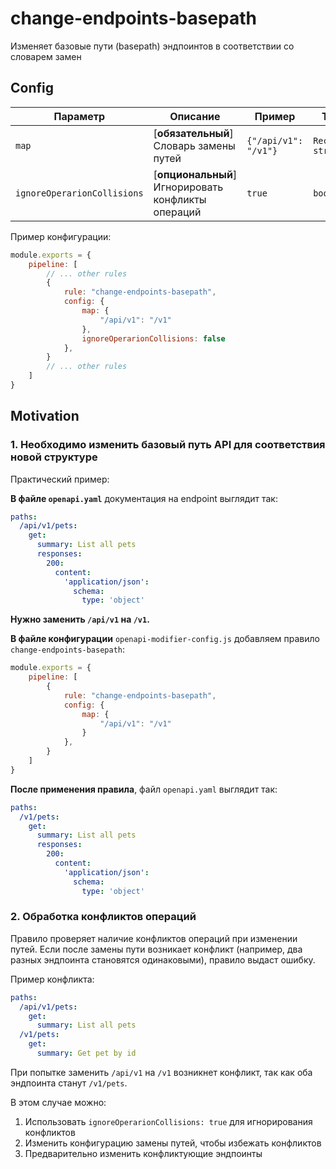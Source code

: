 # change-endpoints-basepath

Изменяет базовые пути (basepath) эндпоинтов в соответствии со словарем замен

## Config

| Параметр    | Описание                          | Пример                     | Типизация              | Дефолтное |
| -------- |-----------------------------------|----------------------------|------------------------|-----------|
| `map`  | [**обязательный**] Словарь замены путей | `{"/api/v1": "/v1"}` | `Record<string, string>` | `{}`        |
| `ignoreOperarionCollisions` | [**опциональный**] Игнорировать конфликты операций | `true` | `boolean` | `false` |

Пример конфигурации:

```js
module.exports = {
    pipeline: [
        // ... other rules
        {
            rule: "change-endpoints-basepath",
            config: {
                map: {
                    "/api/v1": "/v1"
                },
                ignoreOperarionCollisions: false
            },
        }
        // ... other rules
    ]
}
```

## Motivation

<a name="custom_anchor_motivation_1"></a>
### 1. Необходимо изменить базовый путь API для соответствия новой структуре

Практический пример:

**В файле `openapi.yaml`** документация на endpoint выглядит так:

```yaml
paths:
  /api/v1/pets:
    get:
      summary: List all pets
      responses:
        200:
          content:
            'application/json':
              schema:
                type: 'object'
```
**Нужно заменить `/api/v1` на `/v1`.**

**В файле конфигурации** `openapi-modifier-config.js` добавляем правило `change-endpoints-basepath`:

```js
module.exports = {
    pipeline: [
        {
            rule: "change-endpoints-basepath",
            config: {
                map: {
                    "/api/v1": "/v1"
                }
            },
        }
    ]
}
```

**После применения правила**, файл `openapi.yaml` выглядит так:

```yaml
paths:
  /v1/pets:
    get:
      summary: List all pets
      responses:
        200:
          content:
            'application/json':
              schema:
                type: 'object'
```

<a name="custom_anchor_motivation_2"></a>
### 2. Обработка конфликтов операций

Правило проверяет наличие конфликтов операций при изменении путей. Если после замены пути возникает конфликт (например, два разных эндпоинта становятся одинаковыми), правило выдаст ошибку.

Пример конфликта:

```yaml
paths:
  /api/v1/pets:
    get:
      summary: List all pets
  /v1/pets:
    get:
      summary: Get pet by id
```

При попытке заменить `/api/v1` на `/v1` возникнет конфликт, так как оба эндпоинта станут `/v1/pets`.

В этом случае можно:
1. Использовать `ignoreOperarionCollisions: true` для игнорирования конфликтов
2. Изменить конфигурацию замены путей, чтобы избежать конфликтов
3. Предварительно изменить конфликтующие эндпоинты 